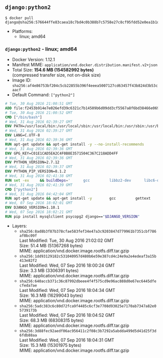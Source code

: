## `django:python2`

```console
$ docker pull django@sha256:576644ffe83caea18c7bd4c0b388b7c5758e27c8cf95fdd52e0ea1b1d712fc45
```

-	Platforms:
	-	linux; amd64

### `django:python2` - linux; amd64

-	Docker Version: 1.12.1
-	Manifest MIME: `application/vnd.docker.distribution.manifest.v2+json`
-	Total Size: **154.6 MB (154582992 bytes)**  
	(compressed transfer size, not on-disk size)
-	Image ID: `sha256:af4e86753bf204c5cb22855b396f4eeea5007127cd63457f43b824d3b53caacf`
-	Default Command: `["python2"]`

```dockerfile
# Tue, 30 Aug 2016 21:00:51 GMT
ADD file:f2453b914e7e026efd39c6321c7b14509b6d09dd3cf5567a8f6bd38466e06954 in / 
# Tue, 30 Aug 2016 21:00:52 GMT
CMD ["/bin/bash"]
# Wed, 31 Aug 2016 02:39:27 GMT
ENV PATH=/usr/local/bin:/usr/local/sbin:/usr/local/bin:/usr/sbin:/usr/bin:/sbin:/bin
# Wed, 31 Aug 2016 02:39:27 GMT
ENV LANG=C.UTF-8
# Wed, 31 Aug 2016 02:39:36 GMT
RUN apt-get update && apt-get install -y --no-install-recommends 		ca-certificates 		libsqlite3-0 		libssl1.0.0 	&& rm -rf /var/lib/apt/lists/*
# Wed, 31 Aug 2016 02:39:36 GMT
ENV GPG_KEY=C01E1CAD5EA2C4F0B8E3571504C367C218ADD4FF
# Wed, 31 Aug 2016 02:39:36 GMT
ENV PYTHON_VERSION=2.7.12
# Wed, 31 Aug 2016 02:39:37 GMT
ENV PYTHON_PIP_VERSION=8.1.2
# Wed, 31 Aug 2016 02:41:38 GMT
RUN set -ex 	&& buildDeps=' 		gcc 		libbz2-dev 		libc6-dev 		libdb-dev 		libncurses-dev 		libreadline-dev 		libsqlite3-dev 		libssl-dev 		make 		tcl-dev 		tk-dev 		wget 		xz-utils 		zlib1g-dev 	' 	&& apt-get update && apt-get install -y $buildDeps --no-install-recommends && rm -rf /var/lib/apt/lists/* 		&& wget -O python.tar.xz "https://www.python.org/ftp/python/${PYTHON_VERSION%%[a-z]*}/Python-$PYTHON_VERSION.tar.xz" 	&& wget -O python.tar.xz.asc "https://www.python.org/ftp/python/${PYTHON_VERSION%%[a-z]*}/Python-$PYTHON_VERSION.tar.xz.asc" 	&& export GNUPGHOME="$(mktemp -d)" 	&& gpg --keyserver ha.pool.sks-keyservers.net --recv-keys "$GPG_KEY" 	&& gpg --batch --verify python.tar.xz.asc python.tar.xz 	&& rm -r "$GNUPGHOME" python.tar.xz.asc 	&& mkdir -p /usr/src/python 	&& tar -xJC /usr/src/python --strip-components=1 -f python.tar.xz 	&& rm python.tar.xz 		&& cd /usr/src/python 	&& ./configure 		--enable-shared 		--enable-unicode=ucs4 	&& make -j$(nproc) 	&& make install 	&& ldconfig 			&& wget -O /tmp/get-pip.py 'https://bootstrap.pypa.io/get-pip.py' 		&& python2 /tmp/get-pip.py "pip==$PYTHON_PIP_VERSION" 		&& rm /tmp/get-pip.py 	&& pip install --no-cache-dir --upgrade --force-reinstall "pip==$PYTHON_PIP_VERSION" 	&& [ "$(pip list |tac|tac| awk -F '[ ()]+' '$1 == "pip" { print $2; exit }')" = "$PYTHON_PIP_VERSION" ] 		&& find /usr/local -depth 		\( 			\( -type d -a -name test -o -name tests \) 			-o 			\( -type f -a -name '*.pyc' -o -name '*.pyo' \) 		\) -exec rm -rf '{}' + 	&& apt-get purge -y --auto-remove $buildDeps 	&& rm -rf /usr/src/python ~/.cache
# Wed, 31 Aug 2016 02:41:39 GMT
CMD ["python2"]
# Wed, 31 Aug 2016 04:42:04 GMT
RUN apt-get update && apt-get install -y 		gcc 		gettext 		mysql-client libmysqlclient-dev 		postgresql-client libpq-dev 		sqlite3 	--no-install-recommends && rm -rf /var/lib/apt/lists/*
# Wed, 07 Sep 2016 18:02:01 GMT
ENV DJANGO_VERSION=1.10.1
# Wed, 07 Sep 2016 18:02:21 GMT
RUN pip install mysqlclient psycopg2 django=="$DJANGO_VERSION"
```

-	Layers:
	-	`sha256:8ad8b3f87b378cfae583fef34e47a3c9203847d779961b7351cbf786af0bc09f`  
		Last Modified: Tue, 30 Aug 2016 21:02:02 GMT  
		Size: 51.4 MB (51367268 bytes)  
		MIME: application/vnd.docker.image.rootfs.diff.tar.gzip
	-	`sha256:1dd93129182c531040957d480b6e59e387cd4c24e9a2e4edeaf3a15b413e82f2`  
		Last Modified: Wed, 07 Sep 2016 18:00:24 GMT  
		Size: 3.3 MB (3306391 bytes)  
		MIME: application/vnd.docker.image.rootfs.diff.tar.gzip
	-	`sha256:640accb371c36c87992dbeee4f4f575cd9e96ac888d0e67ec6445dfecfeda7ae`  
		Last Modified: Wed, 07 Sep 2016 18:04:34 GMT  
		Size: 16.3 MB (16299043 bytes)  
		MIME: application/vnd.docker.image.rootfs.diff.tar.gzip
	-	`sha256:5adc383c6c80d72fca9f4485c6cf3e7708d93025e7170ab7347a82e05739173b`  
		Last Modified: Wed, 07 Sep 2016 18:04:52 GMT  
		Size: 68.3 MB (68308315 bytes)  
		MIME: application/vnd.docker.image.rootfs.diff.tar.gzip
	-	`sha256:3d88fec92aedf06ac956411c2f08c3b7292a5abdda499d5d41d25f3d6fdb88aa`  
		Last Modified: Wed, 07 Sep 2016 18:04:31 GMT  
		Size: 15.3 MB (15301975 bytes)  
		MIME: application/vnd.docker.image.rootfs.diff.tar.gzip
